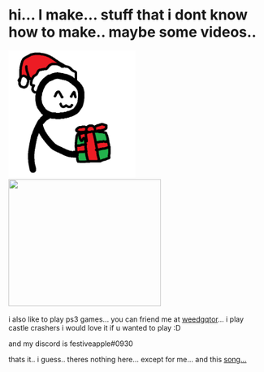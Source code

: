 # hi... I make... stuff that i dont know how to make.. maybe some videos..
<img src="https://raw.githubusercontent.com/festiveapple/festiveapple/master/pfp.png" width="250"> <img src="https://github.com/festiveapple/festiveapple/blob/master/kick%20the%20baby.gif" height="250" width="300">

 i also like to play ps3 games... you can friend me at [weedgqtor](https://my.playstation.com/profile/weedgqtor)... i play castle crashers i would love it if u wanted to play :D

and my discord is festiveapple#0930

 thats it.. i guess.. theres nothing here...
 except for me...
 and this [song...](https://soundcloud.com/floorbaba/disappear)
